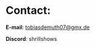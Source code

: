 <div align="left"> 
  
# **Contact:**

**E-mail**: tobiasdemuth07@gmx.de

**Discord**: shrillshows</p>
<div/>
